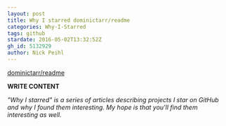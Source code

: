 ```yaml
---
layout: post
title: Why I starred dominictarr/readme
categories: Why-I-Starred
tags: github
stardate: 2016-05-02T13:32:52Z
gh_id: 5132929
author: Nick Peihl
---
```


[dominictarr/readme](star.repo.html_url)

**WRITE CONTENT**

*"Why I starred" is a series of articles describing projects I star on GitHub and why I found them interesting. My hope is that you'll find them interesting as well.*

